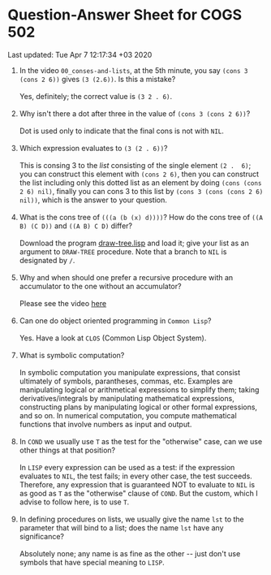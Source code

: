 Question-Answer Sheet for COGS 502
==================================

Last updated: Tue Apr 7 12:17:34 +03 2020


<!-- * 3.7 accumlator version and 3.8 -->

1. In the video `00_conses-and-lists`, at the 5th minute, you say `(cons 3 (cons 2 6))` gives `(3 (2.6))`. Is this a mistake?   
<br/>Yes, definitely; the correct value is `(3 2 . 6)`.<br/><br/>
1. Why isn't there a dot after three in the value of `(cons 3 (cons 2 6))`?  
<br/>Dot is used only to indicate that the final cons is not with `NIL`.<br/><br/>
1. Which expression evaluates to `(3 (2 . 6))`?  
<br/>This is consing 3 to the *list* consisting of the single element `(2 .  6)`; you can construct this element with `(cons 2 6)`, then you can construct the list including only this dotted list as an element by doing `(cons (cons 2 6) nil)`, finally you can cons 3 to this list by `(cons 3 (cons (cons 2 6) nil))`, which is the answer to your question.<br/><br/>
1. What is the cons tree of `(((a (b (x) d))))`? How do the cons tree of `((A B) (C D))` and  `((A B) C D)` differ?  
<br/>Download the program [draw-tree.lisp](../var/draw-tree.lisp) and load it; give your list as an argument to `DRAW-TREE` procedure. Note that a branch to `NIL` is designated by `/`.<br/><br/>
1. Why and when should one prefer a recursive procedure with an accumulator to the one without an accumulator?   
<br/>Please see the video [here](http://lfcs.ii.metu.edu.tr/var/vid/cogs502/44_efficiency-accumlators.m4v)<br/><br/>
1. Can one do object oriented programming in `Common Lisp`?  
<br/>Yes. Have a look at `CLOS` (Common Lisp Object System).<br/><br/>
1. What is symbolic computation?  
<br/>In symbolic computation you manipulate expressions, that consist ultimately of symbols, parantheses, commas, etc. Examples are manipulating logical or arithmetical expressions to simplify them; taking derivatives/integrals by manipulating mathematical expressions, constructing plans by manipulating logical or other formal expressions, and so on. In numerical computation, you compute mathematical functions that involve numbers as input and output.<br/><br/>
1. In `COND` we usually use `T` as the test for the "otherwise" case, can we use other things at that position?  
<br/>In `LISP` every expression can be used as a test: if the expression evaluates to `NIL`, the test fails; in every other case, the test succeeds. Therefore, any expression that is guaranteed NOT to evaluate to `NIL` is as good as `T` as the "otherwise" clause of `COND`. But the custom, which I advise to follow here, is to use `T`.<br/><br/>
1. In defining procedures on lists, we usually give the name `lst` to the parameter that will bind to a list; does the name `lst` have any significance?   
<br/>Absolutely none; any name is as fine as the other -- just don't use symbols that have special meaning to `LISP`.<br/><br/>

